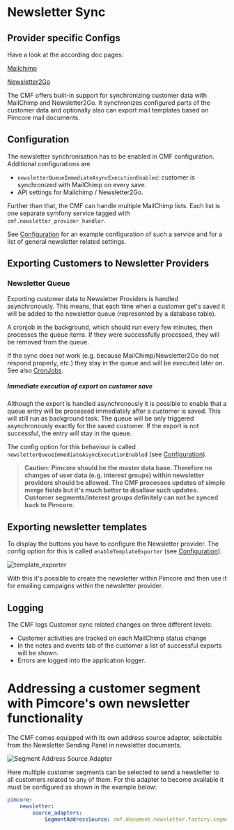 # Newsletter Sync

## Provider specific Configs
Have a look at the according doc pages:


[Mailchimp](./Mailchimp/README.md)


[Newsletter2Go](./Newsletter2Go/README.md)


The CMF offers built-in support for synchronizing customer data with MailChimp and Newsletter2Go. It synchronizes configured parts of the 
customer data and optionally also can export mail templates based on Pimcore mail documents. 

## Configuration

The newsletter synchronisation has to be enabled in CMF configuration. Additional configurations are
- `newsletterQueueImmediateAsyncExecutionEnabled`: customer is synchronized with MailChimp on every save. 
- API settings for Mailchimp / Newsletter2Go. 

Further than that, the CMF can handle multiple MailChimp lists. Each list is one separate symfony service tagged with 
`cmf.newsletter_provider_handler`. 

See [Configuration](../03_Configuration.md) for an example configuration of such a service and for a list of general 
newsletter related settings.

## Exporting Customers to Newsletter Providers

### Newsletter Queue

Exporting customer data to Newsletter Providers is handled asynchronously. This means, that each time when a customer get's saved it 
will be added to the newsletter queue (represented by a database table).

A cronjob in the background, which should run every few minutes, then processes the queue items. If they were successfully 
processed, they will be removed from the queue. 

If the sync does not work (e.g. because MailChimp/Newsletter2Go do not respond properly, etc.) they stay in the queue and will be 
executed later on. See also [CronJobs](../04_Cronjobs.md).

##### Immediate execution of export on customer save

Although the export is handled asynchronously it is possible to enable that a queue entry will be processed immediately 
after a customer is saved. This will still run as background task. The queue will be only triggered asynchronously exactly 
for the saved customer. If the export is not successful, the entry will stay in the queue. 

The config option for this behaviour is called `newsletterQueueImmediateAsyncExecutionEnabled` 
(see [Configuration](../03_Configuration.md)).


> **Caution: Pimcore should be the master data base. Therefore no changes of user data (e.g. interest groups) within 
newsletter providers should be allowed. The CMF processes updates of simple merge fields but it's much better to disallow such updates. 
Customer segments/interest groups definitely can not be synced back to Pimcore.**


## Exporting newsletter templates

To display the buttons you have to configure the Newsletter provider.
The config option for this is called `enableTemplateExporter` 
(see [Configuration](../03_Configuration.md)).

![template_exporter](../img/mailchimp/mailchimp-export-template.png)

With this it's possible to create the newsletter within Pimcore and then use it for emailing campaigns within the newsletter provider.


## Logging

The CMF logs Customer sync related changes on three different levels:
- Customer activities are tracked on each MailChimp status change
- In the notes and events tab of the customer a list of successful exports will be shown.
- Errors are logged into the application logger.  

# Addressing a customer segment with Pimcore's own newsletter functionality

The CMF comes equipped with its own address source adapter, selectable from the Newsletter Sending Panel in newsletter documents.

![Segment Address Source Adapter](../img/SegmentAddressSource.png)

Here multiple customer segments can be selected to send a newsletter to all customers related to any of them.
For this adapter to become available it must be configured as shown in the example below:

```yml
pimcore:
    newsletter:
        source_adapters:
            SegmentAddressSource: cmf.document.newsletter.factory.segmentAddressSource
```

